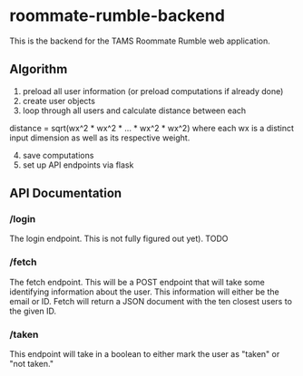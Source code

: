 # roommate-rumble-backend

This is the backend for the TAMS Roommate Rumble web application.

## Algorithm

1. preload all user information (or preload computations if already done)
2. create user objects
3. loop through all users and calculate distance between each

distance = sqrt(wx^2 * wx^2 * ... * wx^2 * wx^2) where each wx is a distinct input dimension as well as its respective weight.

4. save computations
5. set up API endpoints via flask

## API Documentation

### /login
The login endpoint. This is not fully figured out yet). TODO

### /fetch

The fetch endpoint. This will be a POST endpoint that will take some identifying information about the user. This information will either be the email or ID.
Fetch will return a JSON document with the ten closest users to the given ID.

### /taken

This endpoint will take in a boolean to either mark the user as "taken" or "not taken."


